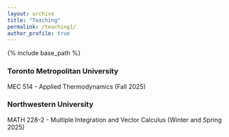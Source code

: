 ```yaml
---
layout: archive
title: "Teaching"
permalink: /teaching1/
author_profile: true
---
```


{% include base_path %}

### Toronto Metropolitan University

MEC 514 - Applied Thermodynamics (Fall 2025)

### Northwestern University

MATH 228-2 - Multiple Integration and Vector Calculus (Winter and Spring 2025)
